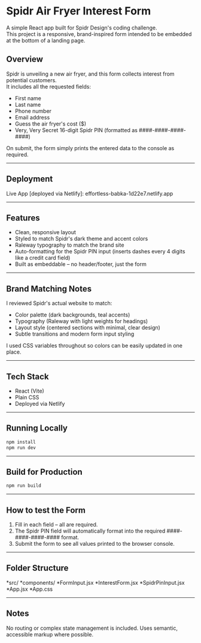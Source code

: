 # Spidr Air Fryer Interest Form

A simple React app built for Spidr Design's coding challenge.  
This project is a responsive, brand-inspired form intended to be embedded at the bottom of a landing page.

## Overview

Spidr is unveiling a new air fryer, and this form collects interest from potential customers.  
It includes all the requested fields:

- First name
- Last name
- Phone number
- Email address
- Guess the air fryer's cost ($)
- Very, Very Secret 16-digit Spidr PIN (formatted as ####-####-####-####)

On submit, the form simply prints the entered data to the console as required.

---

## Deployment

Live App [deployed via Netlify]:
effortless-babka-1d22e7.netlify.app

---

## Features

- Clean, responsive layout
- Styled to match Spidr's dark theme and accent colors
- Raleway typography to match the brand site
- Auto-formatting for the Spidr PIN input (inserts dashes every 4 digits like a credit card field)
-  Built as embeddable – no header/footer, just the form  

---

## Brand Matching Notes

I reviewed Spidr's actual website to match:

- Color palette (dark backgrounds, teal accents)
- Typography (Raleway with light weights for headings)
- Layout style (centered sections with minimal, clear design)
- Subtle transitions and modern form input styling

I used CSS variables throughout so colors can be easily updated in one place.

---

## Tech Stack

- React (Vite)
- Plain CSS
- Deployed via Netlify

---

## Running Locally

```bash
npm install
npm run dev
```

---

## Build for Production
```bash
npm run build
```

---

## How to test the Form
1. Fill in each field – all are required.
2. The Spidr PIN field will automatically format into the required ####-####-####-#### format.
3. Submit the form to see all values printed to the browser console.

---

## Folder Structure
*src/
  *components/
    *FormInput.jsx
    *InterestForm.jsx
    *SpidrPinInput.jsx
  *App.jsx
  *App.css

---

## Notes
No routing or complex state management is included.
Uses semantic, accessible markup where possible.
